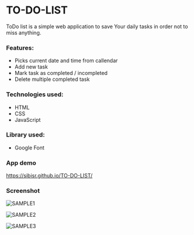 # TO-DO-LIST
ToDo list is a simple web application to save Your daily tasks in order not to miss anything.

### Features:
* Picks current date and time from callendar
* Add new task
* Mark task as completed / incompleted
* Delete multiple completed task

### Technologies used:
* HTML
* CSS
* JavaScript

### Library used:
* Google Font

### App demo
 https://sibisr.github.io/TO-DO-LIST/
 
### Screenshot
![SAMPLE1](https://user-images.githubusercontent.com/84224170/172087973-285b905b-115d-472d-a8bb-db3da76f927f.jpg)

![SAMPLE2](https://user-images.githubusercontent.com/84224170/172088008-f5cc45dc-8bb3-4209-b545-77c4588954f9.jpg)

![SAMPLE3](https://user-images.githubusercontent.com/84224170/172087992-51a4bfc3-05e4-408a-a865-c787d3ecec7d.jpg)

